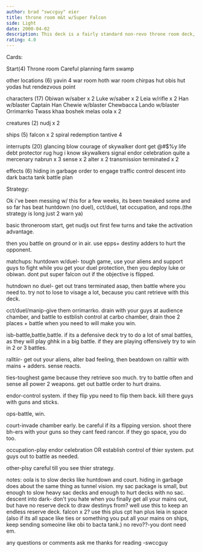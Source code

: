 ```yaml
---
author: brad "swccguy" eier
title: throne room m&t w/Super Falcon
side: Light
date: 2000-04-02
description: This deck is a fairly standard non-revo throne room deck, but i can go into space with super falcon if needed.
rating: 4.0
---
```

Cards: 

Start(4)
Throne room
Careful planning
farm
swamp

other locations (6)
yavin 4 war room
hoth war room
chirpas hut
obis hut
yodas hut
rendezvous point

characters (17)
Obiwan w/saber x 2
Luke w/saber x 2
Leia w/rifle x 2
Han w/blaster
Captain Han
Chewie w/blaster
Chewbacca
Lando w/blaster
Orrimarrko
Twass khaa
boshek
melas
oola x 2

creatures (2)
nudj x 2

ships (5)
falcon x 2
spiral
redemption
tantive 4

interrupts (20)
glancing blow
courage of skywalker
dont get @#$%y
life debt
protector
rug hug
i know
skywalkers
signal
endor celebration
quite a mercenary
nabrun x 3
sense x 2
alter x 2
transmission terminated x 2

effects (6)
hiding in garbage
order to engage
traffic control
descent into dark
bacta tank
battle plan





Strategy: 

Ok i've been messing w/ this for a few weeks, its been tweaked some and so far has beat huntdown (no duel), cct/duel, tat occupation, and rops.(the strategy is long just 2 warn ya)

basic throneroom start, get nudjs out first few turns and take the activation advantage.

then you battle on ground or in air. use epps+ destiny adders to hurt the opponent.

matchups:
huntdown w/duel- tough game, use your aliens and support guys to fight while you get your duel protection, then you deploy luke or obiwan. dont put super falcon out if the objective is flipped.

hutndown no duel- get out trans terminated asap, then battle where you need to. try not to lose to visage a lot, because you cant retrieve with this deck.

cct/duel/manip-give them orrimarrko. drain with your guys at audience chamber, and battle to estblish control at carbo chamber, drain thoe 2 places + battle when you need to will make you win.

isb-battle,battle,battle. if its a defensive deck try to do a lot of smal battles, as they will play ghhk in a big battle. if they are playing offensively try to win in 2 or 3 battles.

ralltiir- get out your aliens, alter bad feeling, then beatdown on ralltiir with mains + adders. sense reacts.

ties-toughest game because they retrieve soo much. try to battle often and sense all power 2 weapons. get out battle order to hurt drains.

endor-control system. if they flip ypu need to flip them back. kill there guys with guns and sticks.

ops-battle, win.

court-invade chamber early. be careful if its a flipping version. shoot there bh-ers with your guns so they cant feed rancor. if they go space, you do too.

occupation-play endor celebration OR establish control of thier system. put guys out to battle as
needed.

other-plsy careful till you see thier strategy.

notes:
oola is to slow decks like huntdown and court.
hiding in garbage does about the same thing as tunnel vision.
my sac package is small, but enough to slow heavy sac decks and enough to hurt decks with no sac.
descent into dark- don't you hate when you finally get all your mains out, but have no reserve deck to draw destinys from? well use this to keep an endless reserve deck.
falcon x 2? use this plus cpt han plus leia in space (also if its all space like ties or something you put all your mains on ships, keep sending someoine like obi to bacta tank.)
no revo??-you dont need em.

any questions or comments ask me
thanks for reading
-swccguy
